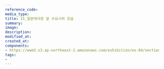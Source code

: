 ```yaml
---
reference_code:
media_type:
title: 15_일본대사관 앞 수요시위 모습
summary:
image:
description:
modified_at:
created_at:
components:
- https://wwm3.s3.ap-northeast-2.amazonaws.com/exhibition/ex-04/section-01-right/15_일본대사관+앞+수요시위+모습.jpg
tags:
-
---
```

